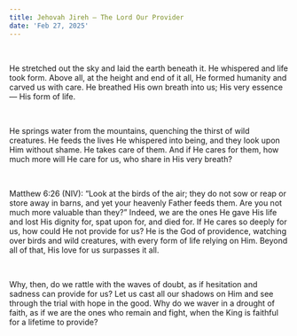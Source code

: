 ```yaml
---
title: Jehovah Jireh — The Lord Our Provider
date: 'Feb 27, 2025'
---
```


<script>
  import {theme2} from '../../../../store/themes/theme2.svelte';
  import ArticleHero from '../../../../components/article_components/article_hero.svelte';
  import ArticleHeader from '../../../../components/article_components/article_header.svelte';
</script>

<ArticleHero 
  title={title} 
  date={date}
  subtopic={theme2.subtopics[0]} 
/>

<br/>

He stretched out the sky and laid the earth beneath it. He whispered and life took form. Above all, at the height and end of it all, He formed humanity and carved us with care. He breathed His own breath into us; His very essence — His form of life.

<br/>

He springs water from the mountains, quenching the thirst of wild creatures. He feeds the lives He whispered into being, and they look upon Him without shame. He takes care of them. And if He cares for them, how much more will He care for us, who share in His very breath?

<br/>

Matthew 6:26 (NIV): “Look at the birds of the air; they do not sow or reap or store away in barns, and yet your heavenly Father feeds them. Are you not much more valuable than they?” Indeed, we are the ones He gave His life and lost His dignity for, spat upon for, and died for. If He cares so deeply for us, how could He not provide for us? He is the God of providence, watching over birds and wild creatures, with every form of life relying on Him. Beyond all of that, His love for us surpasses it all.

<br/>

Why, then, do we rattle with the waves of doubt, as if hesitation and sadness can provide for us? Let us cast all our shadows on Him and see through the trial with hope in the good. Why do we waver in a drought of faith, as if we are the ones who remain and fight, when the King is faithful for a lifetime to provide?
